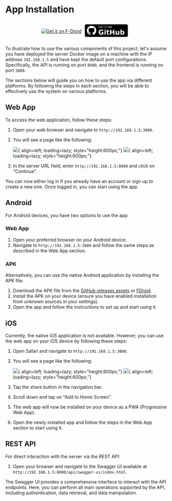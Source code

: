 # App Installation
<p style="display: flex; align-items: center; justify-content: center;">
<a href="https://f-droid.org/packages/com.github.mdeluise.plantit" rel="nofollow"><img src="https://upload.wikimedia.org/wikipedia/commons/thumb/a/a3/Get_it_on_F-Droid_%28material_design%29.svg/2880px-Get_it_on_F-Droid_%28material_design%29.svg.png" alt="Get it on F-Droid" style="height: 40px; max-width: 180px"></a>
<a href="https://github.com/MDeLuise/plant-it/releases/latest"><img src="https://raw.githubusercontent.com/Kunzisoft/Github-badge/main/get-it-on-github.png" alt="Get it on GitHub" height="60" style="max-width: 200px"></a>
</p>

To illustrate how to use the various components of this project, let's assume you have deployed the server Docker image on a machine with the IP address `192.168.1.5` and have kept the default port configurations. Specifically, the API is running on port `8080`, and the frontend is running on port `3000`.

The sections below will guide you on how to use the app via different platforms. By following the steps in each section, you will be able to effectively use the system on various platforms.

## Web App
To access the web application, follow these steps:

1. Open your web browser and navigate to `http://192.168.1.5:3000`.
2. You will see a page like the following:

   ![](assets/setup-1.jpeg){ align=left; loading=lazy; style="height:600px;"}
   ![](assets/setup-2.jpeg){ align=left; loading=lazy; style="height:600px;"}

3. In the server URL field, enter `http://192.168.1.5:8080` and click on "Continue".

You can now either log in if you already have an account or sign up to create a new one. Once logged in, you can start using the app.

## Android
For Android devices, you have two options to use the app:

### Web App
1. Open your preferred browser on your Android device.
2. Navigate to `http://192.168.1.5:3000` and follow the same steps as described in the Web App section.

### APK
Alternatively, you can use the native Android application by installing the APK file:

1. Download the APK file from the [GitHub releases assets](https://github.com/MDeLuise/plant-it/releases/latest) or [FDroid](https://f-droid.org/en/packages/com.github.mdeluise.plantit/).
2. Install the APK on your device (ensure you have enabled installation from unknown sources in your settings).
3. Open the app and follow the instructions to set up and start using it.

## iOS
Currently, the native iOS application is not available. However, you can use the web app on your iOS device by following these steps:

1. Open Safari and navigate to `http://192.168.1.5:3000`.
2. You will see a page like the following:
   
   ![](assets/ios-pwa-1.jpg){ align=left; loading=lazy; style="height:600px;"}
   ![](assets/ios-pwa-2.jpg){ align=left; loading=lazy; style="height:600px;"}

3. Tap the share button in the navigation bar.
4. Scroll down and tap on "Add to Home Screen".
5. The web app will now be installed on your device as a PWA (Progressive Web App).
6. Open the newly installed app and follow the steps in the Web App section to start using it.

## REST API
For direct interaction with the server via the REST API:

1. Open your browser and navigate to the Swagger UI available at `http://192.168.1.5:8080/api/swagger-ui/index.html`.

The Swagger UI provides a comprehensive interface to interact with the API endpoints.
Here, you can perform all main operations supported by the API, including authentication, data retrieval, and data manipulation.

